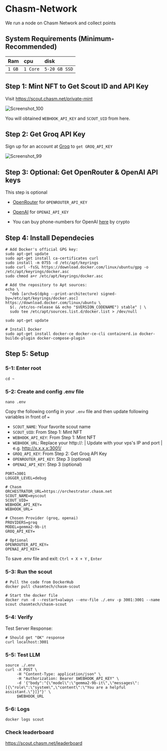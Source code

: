 # Chasm-Network

We run a node on Chasm Network and collect points

## System Requirements (Minimum-Recommended)
| Ram | cpu     | disk                      |
| :-------- | :------- | :-------------------------------- |
| `1 GB`      | `1 Core` | `5-20 GB SSD` |

## Step 1: Mint NFT to Get Scout ID and API Key 
Visit https://scout.chasm.net/private-mint

![Screenshot_100](https://github.com/user-attachments/assets/76c84ff6-656f-4c61-9420-fb345e0a6040)


You will obtained `WEBHOOK_API_KEY` and `SCOUT_UID` from here.

## Step 2: Get Groq API Key
Sign up for an account at [Groq](https://console.groq.com/keys) to `get GROQ_API_KEY`

![Screenshot_99](https://github.com/user-attachments/assets/d7eb8406-cea3-4cec-a66c-006872aca31d)

## Step 3: Optional: Get OpenRouter & OpenAI API keys
This step is optional
- [OpenRouter](https://openrouter.ai/) for `OPENROUTER_API_KEY`

- [OpenAI](https://platform.openai.com/api-keys) for `OPENAI_API_KEY`

- You can buy phone-numbers for OpenAI [here](https://smspva.com/?ref=724518) by crypto

## Step 4: Install Dependecies
```console
# Add Docker's official GPG key:
sudo apt-get update
sudo apt-get install ca-certificates curl
sudo install -m 0755 -d /etc/apt/keyrings
sudo curl -fsSL https://download.docker.com/linux/ubuntu/gpg -o /etc/apt/keyrings/docker.asc
sudo chmod a+r /etc/apt/keyrings/docker.asc

# Add the repository to Apt sources:
echo \
  "deb [arch=$(dpkg --print-architecture) signed-by=/etc/apt/keyrings/docker.asc] https://download.docker.com/linux/ubuntu \
  $(. /etc/os-release && echo "$VERSION_CODENAME") stable" | \
  sudo tee /etc/apt/sources.list.d/docker.list > /dev/null

sudo apt-get update

# Install Docker
sudo apt-get install docker-ce docker-ce-cli containerd.io docker-buildx-plugin docker-compose-plugin
```

## Step 5: Setup
### 5-1: Enter root
```console
cd ~
```

### 5-2: Create and config .env file
```console
nano .env
```

Copy the following config in your `.env` file and then update following variables in front of `=`
- `SCOUT_NAME`: Your favorite scout name
- `SCOUT_UID`: From Step 1: Mint NFT
- `WEBHOOK_API_KEY`: From Step 1: Mint NFT
- `WEBHOOK_URL`: Replace your http://<ip>:<PORT> | Update with your vps's IP and port | e.g. http://x.x.x.x:3001/
- `GROQ_API_KEY`: From Step 2: Get Groq API Key
- `OPENROUTER_API_KEY`: Step 3 (optional)
- `OPENAI_API_KEY`: Step 3 (optional)
```console
PORT=3001
LOGGER_LEVEL=debug

# Chasm
ORCHESTRATOR_URL=https://orchestrator.chasm.net
SCOUT_NAME=myscout
SCOUT_UID=
WEBHOOK_API_KEY=
WEBHOOK_URL=

# Chosen Provider (groq, openai)
PROVIDERS=groq
MODEL=gemma2-9b-it
GROQ_API_KEY=

# Optional
OPENROUTER_API_KEY=
OPENAI_API_KEY=
```
To save .env file and exit: `Ctrl + X + Y` , `Enter`

### 5-3: Run the scout
```console
# Pull the code from DockerHub
docker pull chasmtech/chasm-scout

# Start the docker file
docker run -d --restart=always --env-file ./.env -p 3001:3001 --name scout chasmtech/chasm-scout
```

### 5-4: Verify
Test Server Response:
```console
# Should get "OK" response
curl localhost:3001
```

### 5-5: Test LLM
```console
source ./.env
curl -X POST \
     -H "Content-Type: application/json" \
     -H "Authorization: Bearer $WEBHOOK_API_KEY" \
     -d '{"body":"{\"model\":\"gemma2-9b-it\",\"messages\":[{\"role\":\"system\",\"content\":\"You are a helpful assistant.\"}]}"}' \
     $WEBHOOK_URL
```

### 5-6: Logs
```console
docker logs scout
```

### Check leaderboard
https://scout.chasm.net/leaderboard
